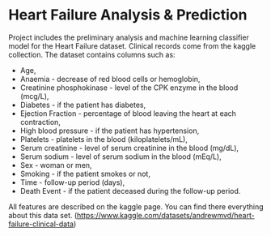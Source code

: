 # Heart Failure Analysis & Prediction
Project includes the preliminary analysis and machine learning classifier model for the Heart Failure dataset. Clinical records come from the kaggle collection. The dataset contains columns such as:

* Age,
* Anaemia - decrease of red blood cells or hemoglobin,
* Creatinine phosphokinase - level of the CPK enzyme in the blood (mcg/L),
* Diabetes - if the patient has diabetes,
* Ejection Fraction - percentage of blood leaving the heart at each contraction,
* High blood pressure - if the patient has hypertension,
* Platelets - platelets in the blood (kiloplatelets/mL),
* Serum creatinine - level of serum creatinine in the blood (mg/dL),
* Serum sodium - level of serum sodium in the blood (mEq/L),
* Sex - woman or men,
* Smoking - if the patient smokes or not,
* Time - follow-up period (days),
* Death Event - if the patient deceased during the follow-up period.

All features are described on the kaggle page. You can find there everything about this data set. (https://www.kaggle.com/datasets/andrewmvd/heart-failure-clinical-data)
